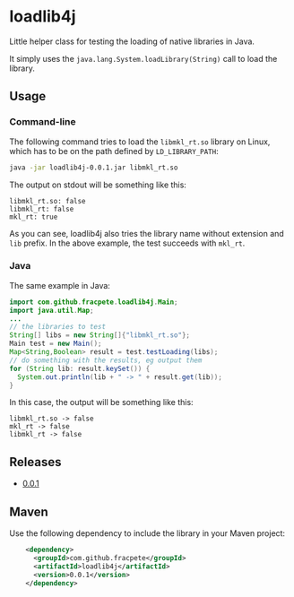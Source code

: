 # loadlib4j
Little helper class for testing the loading of native libraries in Java.

It simply uses the `java.lang.System.loadLibrary(String)` call to load the 
library.


## Usage

### Command-line

The following command tries to load the `libmkl_rt.so` library on Linux,
which has to be on the path defined by `LD_LIBRARY_PATH`: 

```bash
java -jar loadlib4j-0.0.1.jar libmkl_rt.so
```

The output on stdout will be something like this:

```
libmkl_rt.so: false
libmkl_rt: false
mkl_rt: true
```

As you can see, loadlib4j also tries the library name without extension
and `lib` prefix. In the above example, the test succeeds with `mkl_rt`.

### Java

The same example in Java:

```java
import com.github.fracpete.loadlib4j.Main;
import java.util.Map;
...
// the libraries to test
String[] libs = new String[]{"libmkl_rt.so"};
Main test = new Main();
Map<String,Boolean> result = test.testLoading(libs);
// do something with the results, eg output them
for (String lib: result.keySet()) {
  System.out.println(lib + " -> " + result.get(lib));
}
```

In this case, the output will be something like this:

```
libmkl_rt.so -> false
mkl_rt -> false
libmkl_rt -> false
```


## Releases

* [0.0.1](https://github.com/fracpete/loadlib4j/releases/download/v0.0.1/loadlib4j-0.0.1.jar)


## Maven

Use the following dependency to include the library in your Maven project:
```xml
    <dependency>
      <groupId>com.github.fracpete</groupId>
      <artifactId>loadlib4j</artifactId>
      <version>0.0.1</version>
    </dependency>
```

